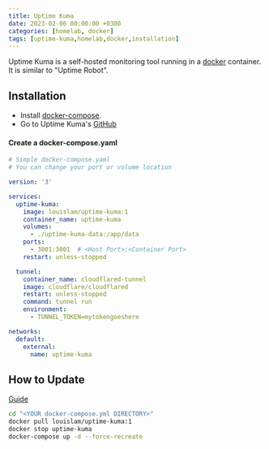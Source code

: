 ```yaml
---
title: Uptime Kuma
date: 2023-02-06 00:00:00 +0300
categories: [homelab, docker]
tags: [uptime-kuma,homelab,docker,installation]
---
```


Uptime Kuma is a self-hosted monitoring tool running in a [docker](https://www.docker.com/) container.
It is similar to "Uptime Robot".

## Installation

- Install [docker-compose](../docker-installation).
- Go to Uptime Kuma's [GitHub](https://github.com/louislam/uptime-kuma/)

#### Create a docker-compose.yaml 
```yaml
# Simple docker-compose.yaml
# You can change your port or volume location

version: '3'

services:
  uptime-kuma:
    image: louislam/uptime-kuma:1
    container_name: uptime-kuma
    volumes:
      - ./uptime-kuma-data:/app/data
    ports:
      - 3001:3001  # <Host Port>:<Container Port>
    restart: unless-stopped

  tunnel: 
    container_name: cloudflared-tunnel 
    image: cloudflare/cloudflared 
    restart: unless-stopped 
    command: tunnel run 
    environment: 
      - TUNNEL_TOKEN=mytokengoeshere

networks: 
  default: 
    external: 
      name: uptime-kuma

```

## How to Update

[Guide](https://github.com/louislam/uptime-kuma/wiki/%F0%9F%86%99-How-to-Update)

```bash
cd "<YOUR docker-compose.yml DIRECTORY>"
docker pull louislam/uptime-kuma:1
docker stop uptime-kuma
docker-compose up -d --force-recreate
```